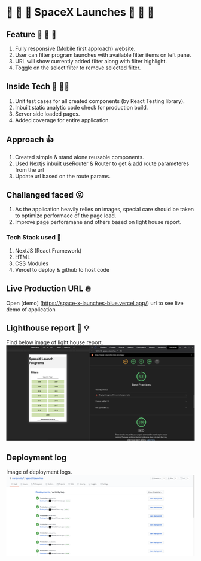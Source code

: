 # :rocket: :rocket: :rocket: SpaceX Launches :rocket: :rocket: :rocket:

## Feature :notebook: :closed_book: :green_book:

1. Fully responsive (Mobile first approach) website.
2. User can filter program launches with available filter items on left pane.
3. URL will show currently added filter along with filter highlight.
4. Toggle on the select filter to remove selected filter.

## Inside Tech :pushpin: :technologist:

1. Unit test cases for all created components (by React Testing library).
2. Inbuilt static analytic code check for production build.
3. Server side loaded pages.
4. Added coverage for entire application.

## Approach :thumbsup:

1. Created simple & stand alone reusable components.
2. Used Nextjs inbuilt useRouter & Router to get & add route parameteres from the url
3. Update url based on the route params.

## Challanged faced :open_mouth:

1. As the application heavily relies on images, special care should be taken to optimize performace of the page load.
2. Improve page perforamane and others based on light house report.

### Tech Stack used :book:

1. NextJS (React Framework)
2. HTML
3. CSS Modules
4. Vercel to deploy & github to host code

## Live Production URL :fire:

Open [demo] (https://space-x-launches-blue.vercel.app/) url to see live demo of application

## Lighthouse report :flashlight: :bulb:

Find below image of light house report. ![Alt text](./public/lighthouse_report.png "Lighhouse report")

## Deployment log

Image of deployment logs. ![Alt text](./public/deployement_log.png "Lighhouse report")

